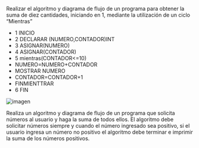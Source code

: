 Realizar el algoritmo y diagrama de flujo de un programa para obtener la suma de diez cantidades, iniciando en 1, mediante la utilización de un ciclo “Mientras”


* 1 INICIO
* 2 DECLARAR (NUMERO,CONTADOR)INT
* 3 ASIGNAR(NUMERO)
* 4 ASIGNAR(CONTADOR)
* 5 mientras(CONTADOR<=10)
* NUMERO=NUMERO+CONTADOR
* MOSTRAR NUMERO
* CONTADOR=CONTADOR+1
* FINMIENTTRAR
* 6 FIN
 
 ![imagen](https://user-images.githubusercontent.com/101213081/160035297-83d6ea97-82e3-4697-9d08-57adfab43e6a.png)

 
 
 
 
 


Realiza un algoritmo y diagrama de flujo de un programa que solicita números al usuario y haga la suma de todos ellos. El algoritmo debe solicitar números siempre y cuando el número ingresado sea positivo, si el usuario ingresa un número no positivo el algoritmo debe terminar e imprimir la suma de los números positivos.


